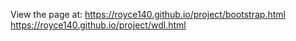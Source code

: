 View the page at:
https://royce140.github.io/project/bootstrap.html
https://royce140.github.io/project/wdl.html
